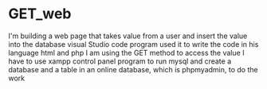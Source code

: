 # GET_web
I'm building a web page that takes value from a user and insert the value into the database
visual  Studio code program used it to write the code in his language html and php 
I am using the GET method to access the value
I have to use xampp control panel program to run mysql and create a database  and a table in an online database, which is phpmyadmin, to do the work
